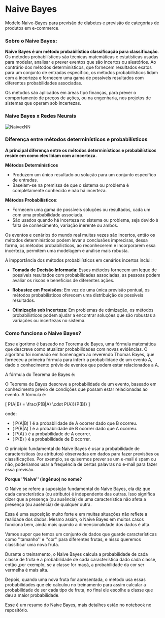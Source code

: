 # Naive Bayes
Modelo Naive-Bayes para previsão de diabetes e previsão de categorias de produtos em e-commerce. 

### Sobre o Naive Bayes:

**Naive Bayes é um método probabilístico classificação para classificação**. Os métodos probabilísticos são técnicas matemáticas e estatísticas usadas para modelar, analisar e prever eventos que são incertos ou aleatórios. Ao contrário dos métodos determinísticos, que fornecem resultados exatos para um conjunto de entradas específico, os métodos probabilísticos lidam com a incerteza e fornecem uma gama de possívels resultados com diferentes probabilidades associadas.

Os métodos são aplicados em áreas tipo finanças, para prever o comportamento de preços de ações, ou na engenharia, nos projetos de sistemas que operam sob incertezas.

### Naive Bayes x Redes Neurais

![NaivexNN](https://i.imgur.com/IiC8IuG.png)

### Diferença entre métodos determinísticos e probabilísticos

**A principal diferença entre os métodos determinísticos e probabilísticos reside em como eles lidam com a incerteza.**

**Métodos Determinísticos**
- Produzem um único resultado ou solução para um conjunto específico de entradas.
- Baseiam-se na premissa de que o sistema ou problema é completamente conhecido e não há incerteza.

**Métodos Probabilísticos**:
- Fornecem uma gama de possíveis soluções ou resultados, cada um com uma probabilidade associada.
- São usados quando há incerteza no sistema ou problema, seja devido à falta de conhecimento, variação inerente ou ambos.

Os eventos e cenários do mundo real muitas vezes são incertos, então os métodos determinísticos podem levar a conclusões imprecisas, dessa forma, os métodos probabilísticos, ao reconhecerem e incorporarem essa incerteza, permitem uma modelagem e análise mais robusta.

A impportância dos métodos probabilísticos em cenários incertos inclui:

- **Tomada de Decisão Informada**: Esses métodos fornecem um leque de possíveis resultados com probabilidades associadas, as pessoas podem avaliar os riscos e benefícios de diferentes ações.

- **Robustez em Previsões**: Em vez de uma única previsão pontual, os métodos probabilísticos oferecem uma distribuição de possíveis resultados.

- **Otimização sob Incerteza**: Em problemas de otimização, os métodos probabilísticos podem ajudar a encontrar soluções que são robustas a variações ou incertezas no sistema.

### Como funciona o Naive Bayes?

Esse algoritmo é baseado no Teorema de Bayes, uma fórmula matemática que descreve como atualizar probabilidades com novas evidências. O algoritmo foi nomeado em homenagem ao reverendo Thomas Bayes, que forneceu a primeira fórmula para inferir a probabilidade de um evento A, dado o conhecimento prévio de eventos que podem estar relacionados a A.

A fórmula do Teorema de Bayes é:

O Teorema de Bayes descreve a probabilidade de um evento, baseado em conhecimento prévio de condições que possam estar relacionadas ao evento. A fórmula é:

\[ P(A|B) = \frac{P(B|A) \cdot P(A)}{P(B)} \]

onde:
- \( P(A|B) \) é a probabilidade de A ocorrer dado que B ocorreu.
- \( P(B|A) \) é a probabilidade de B ocorrer dado que A ocorreu.
- \( P(A) \) é a probabilidade de A ocorrer.
- \( P(B) \) é a probabilidade de B ocorrer.


O princípio fundamental do Naive Bayes é usar a probabilidade de características (ou atributos) observadas em dados para fazer previsões ou classificações. Por exemplo, se quisermos prever se um e-mail é spam ou não, poderíamos usar a frequência de certas palavras no e-mail para fazer essa previsão.

**Porque ''Naive'' (ingênuo) no nome?**

O Naive se refere a suposição fundamental do Naive Bayes, ela diz que cada característica (ou atributo) é independente das outras. Isso significa dizer que a presença (ou ausência) de uma característica não afeta a presença (ou ausência) de qualquer outra.

Essa é uma suposição muito forte e em muitas situações não reflete a realidade dos dados. Mesmo assim, o Naive Bayes em muitos casos funciona bem, ainda mais quando a dimensionalidade dos dados é alta.

Vamos supor que temos um conjunto de dados que guarde características como ''tamanho'' e ''cor'' para diferentes frutas, e nisso queremos classificar uma nova fruta.

Durante o treinamento, o Naive Bayes calcula a probabilidade de cada classe de fruta e a probabilidade de cada característica dado cada classe, então ,por exemplo, se a classe for maçã, a probabilidade da cor ser vermelha é mais alta.

Depois, quando uma nova fruta for apresentada, o método usa essas probabilidades que ele calculou no treinamento para assim calcular a probabilidade de ser cada tipo de fruta, no final ele escolhe a classe que deu a maior probabilidade.

Esse é um resumo do Naive Bayes, mais detalhes estão no notebook no repositório.






